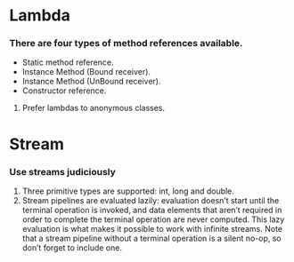 # Lambda
### There are four types of method references available.

-   Static method reference.
-   Instance Method (Bound receiver).
-   Instance Method (UnBound receiver).
-   Constructor reference.
1. Prefer lambdas to anonymous classes.



# Stream
### Use streams judiciously
1. Three primitive types are supported: int, long and double.
2. Stream pipelines are evaluated lazily: evaluation doesn’t start until the terminal operation is invoked, and data elements that aren’t required in order to complete the terminal operation are never computed. This lazy evaluation is what makes it possible to work with infinite streams. Note that a stream pipeline without a terminal operation is a silent no-op, so don’t forget to include one.
<!--stackedit_data:
eyJoaXN0b3J5IjpbLTcwNzU4NjY2NSwzMzUyNDExMDIsLTUyMz
YyMjE2NV19
-->